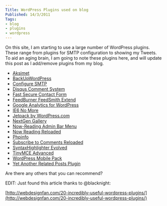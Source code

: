 ```yaml
---
Title: WordPress Plugins used on blog
Published: 14/3/2011
Tags:
- blog
- plugins
- wordpress
---
```


On this site, I am starting to use a large number of WordPress plugins.  These range from plugins for SMTP configuration to showing my Tweets.  To aid an aging brain, I am going to note these plugins here, and will update this post as I add/remove plugins from my blog.

- [Aksimet](http://akismet.com/)
- [BackUpWordPress](http://wordpress.org/extend/plugins/backupwordpress/)
- [Configure SMTP](http://coffee2code.com/wp-plugins/configure-smtp/)
- [Disqus Comment System](http://wordpress.org/extend/plugins/disqus-comment-system/)
- [Fast Secure Contact Form](http://www.fastsecurecontactform.com/)
- [FeedBurner FeedSmith Extend](http://wordpress.org/extend/plugins/feedburner-setting/)
- [Google Analytics for WordPress](http://wordpress.org/extend/plugins/google-analytics-for-wordpress/)
- [IE6 No More](http://wordpress.org/extend/plugins/ie6nomore/)
- [Jetpack by WordPress.com](http://wordpress.org/extend/plugins/jetpack/)
- [NextGen Gallery](http://alexrabe.de/wordpress-plugins/nextgen-gallery/)
- [Now-Reading Admin Bar Menu](http://wordpress.org/extend/plugins/now-reading-admin-bar-menu/)
- [Now Reading Reloaded](http://wordpress.org/extend/plugins/now-reading-reloaded/)
- [Phpinfo](http://wordpress.org/extend/plugins/phpinfo/)
- [Subscribe to Comments Reloaded](http://wordpress.org/extend/plugins/subscribe-to-comments-reloaded/)
- [SyntaxHighlighter Evolved](http://www.viper007bond.com/wordpress-plugins/syntaxhighlighter/)
- [TinyMCE Advanced](http://www.laptoptips.ca/projects/tinymce-advanced/)
- [WordPress Mobile Pack](http://wordpress.org/extend/plugins/wordpress-mobile-pack/)
- [Yet Another Related Posts Plugin](http://mitcho.com/code/yarpp/)

Are there any others that you can recommend?

EDIT: Just found this article thanks to @blacknight:

[http://webdesignfan.com/20-incredibly-useful-wordpress-plugins/](http://webdesignfan.com/20-incredibly-useful-wordpress-plugins/)
